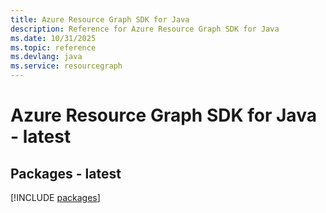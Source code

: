 ```yaml
---
title: Azure Resource Graph SDK for Java
description: Reference for Azure Resource Graph SDK for Java
ms.date: 10/31/2025
ms.topic: reference
ms.devlang: java
ms.service: resourcegraph
---
```

# Azure Resource Graph SDK for Java - latest
## Packages - latest
[!INCLUDE [packages](resource-graph-index.md)]